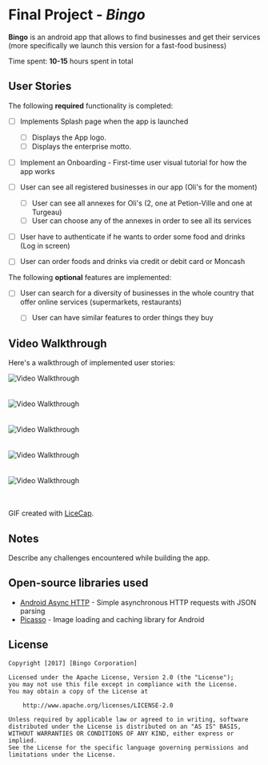 # Final Project - *Bingo*

**Bingo** is an android app that allows to find businesses and get their services (more specifically we launch this version for a fast-food business)

Time spent: **10-15** hours spent in total

## User Stories

The following **required** functionality is completed:


* [ ] Implements Splash page when the app is launched
  * [ ] Displays the App logo.
  * [ ] Displays the enterprise motto.
* [ ] Implement an Onboarding - First-time user visual tutorial for how the app works

* [ ] User can see all registered businesses in our app (Oli's for the moment)
  * [ ] User can see all annexes for Oli's (2, one at Petion-Ville and one at Turgeau)
  * [ ] User can choose any of the annexes in order to see all its services

* [ ] User have to authenticate if he wants to order some food and drinks (Log in screen)
* [ ] User can order foods and drinks via credit or debit card or Moncash



The following **optional** features are implemented:

* [ ] User can search for a diversity of businesses in the whole country that offer online services (supermarkets, restaurants)
  * [ ] User can have similar features to order things they buy


## Video Walkthrough

Here's a walkthrough of implemented user stories:

<img src='http://i.imgur.com/e81Uq8U.png' title='Video Walkthrough' width='' alt='Video Walkthrough' />
<br/>
<br/>
<br/>
<img src='http://i.imgur.com/nyBNGV8.png' title='Video Walkthrough' width='' alt='Video Walkthrough' />
<br/>
<br/>
<br/>
<img src='http://i.imgur.com/Wmb2IsR.png' title='Video Walkthrough' width='' alt='Video Walkthrough' />
<br/><br/><br/>
<img src='http://i.imgur.com/dB6WstB.png' title='Video Walkthrough' width='' alt='Video Walkthrough' />
<br/><br/><br/>
<img src='http://i.imgur.com/VFjzJy1.png' title='Video Walkthrough' width='' alt='Video Walkthrough' />
<br/><br/><br/>

GIF created with [LiceCap](http://www.cockos.com/licecap/).

## Notes

Describe any challenges encountered while building the app.

## Open-source libraries used

- [Android Async HTTP](https://github.com/loopj/android-async-http) - Simple asynchronous HTTP requests with JSON parsing
- [Picasso](http://square.github.io/picasso/) - Image loading and caching library for Android

## License

    Copyright [2017] [Bingo Corporation]

    Licensed under the Apache License, Version 2.0 (the "License");
    you may not use this file except in compliance with the License.
    You may obtain a copy of the License at

        http://www.apache.org/licenses/LICENSE-2.0

    Unless required by applicable law or agreed to in writing, software
    distributed under the License is distributed on an "AS IS" BASIS,
    WITHOUT WARRANTIES OR CONDITIONS OF ANY KIND, either express or implied.
    See the License for the specific language governing permissions and
    limitations under the License.
